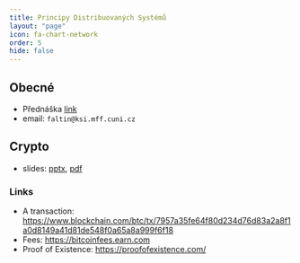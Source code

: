 ```yaml
---
title: Principy Distribuovaných Systémů
layout: "page"
icon: fa-chart-network
order: 5
hide: false
---
```


## Obecné
- Přednáška [link](https://www.ksi.mff.cuni.cz/teaching/nswi035-web/)
- email: `faltin@ksi.mff.cuni.cz`

## Crypto
- slides: [pptx](data/2022-23/ds/crypto.pptx), [pdf](data/2022-23/ds/crypto.pdf)

### Links
- A transaction: https://www.blockchain.com/btc/tx/7957a35fe64f80d234d76d83a2a8f1a0d8149a41d81de548f0a65a8a999f6f18
- Fees: https://bitcoinfees.earn.com
- Proof of Existence: https://proofofexistence.com/

